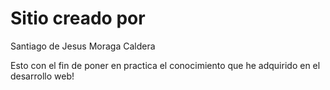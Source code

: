 # Sitio creado por
Santiago de Jesus Moraga Caldera

Esto con el fin de poner en practica el conocimiento que he adquirido en el desarrollo web!


